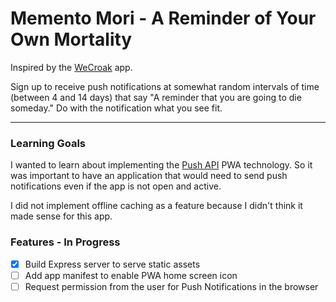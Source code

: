 # Memento Mori - A Reminder of Your Own Mortality

Inspired by the [WeCroak](https://www.wecroak.com/) app.

Sign up to receive push notifications at somewhat random intervals of time (between 4 and 14 days) that say "A reminder that you are going to die someday." Do with the notification what you see fit.

---

### Learning Goals

I wanted to learn about implementing the [Push API](https://developers.google.com/web/ilt/pwa/introduction-to-push-notifications) PWA technology. So it was important to have an application that would need to send push notifications even if the app is not open and active.

I did not implement offline caching as a feature because I didn't think it made sense for this app.

### Features - In Progress

* [X] Build Express server to serve static assets
* [ ] Add app manifest to enable PWA home screen icon
* [ ] Request permission from the user for Push Notifications in the browser
